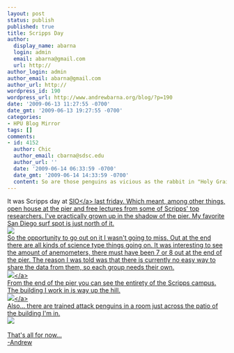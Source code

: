 ```yaml
---
layout: post
status: publish
published: true
title: Scripps Day
author:
  display_name: abarna
  login: admin
  email: abarna@gmail.com
  url: http://
author_login: admin
author_email: abarna@gmail.com
author_url: http://
wordpress_id: 190
wordpress_url: http://www.andrewbarna.org/blog/?p=190
date: '2009-06-13 11:27:55 -0700'
date_gmt: '2009-06-13 19:27:55 -0700'
categories:
- HPU Blog Mirror
tags: []
comments:
- id: 4152
  author: Chic
  author_email: cbarna@sdsc.edu
  author_url: ''
  date: '2009-06-14 06:33:59 -0700'
  date_gmt: '2009-06-14 14:33:59 -0700'
  content: So are those penguins as vicious as the rabbit in "Holy Grail"?
---
```

<p>It was Scripps day at <a href="http:&#47;&#47;www.sio.ucsd.edu&#47;">SIO<&#47;a> last friday. Which meant, among other things, open house at the pier and free lectures from some of Scripps' top researchers. I've practically grown up in the shadow of the pier. My favorite San Diego surf spot is just north of it. <br &#47;><img src="http:&#47;&#47;www.andrewbarna.org&#47;photos&#47;gallery&#47;main.php?g2_view=core.DownloadItem&g2_itemId=26593&g2_serialNumber=2"&#47;><br &#47;>So the opportunity to go out on it I wasn't going to miss. Out at the end there are all kinds of science type things going on. It was interesting to see the amount of anemometers, there must have been 7 or 8 out at the end of the pier. The reason I was told was that there is currently no easy way to share the data from them, so each group needs their own.<br &#47;><a href="http:&#47;&#47;www.andrewbarna.org&#47;photos&#47;gallery&#47;main.php?g2_view=core.DownloadItem&g2_itemId=26625&g2_serialNumber=2"><img src="http:&#47;&#47;www.andrewbarna.org&#47;photos&#47;gallery&#47;main.php?g2_view=core.DownloadItem&g2_itemId=26623&g2_serialNumber=2"&#47;><&#47;a><br &#47;>From the end of the pier you can see the entirety of the Scripps campus. The building I work in is way up the hill.<br &#47;><a href="http:&#47;&#47;www.andrewbarna.org&#47;photos&#47;gallery&#47;main.php?g2_view=core.DownloadItem&g2_itemId=26619&g2_serialNumber=2"><img src="http:&#47;&#47;www.andrewbarna.org&#47;photos&#47;gallery&#47;main.php?g2_view=core.DownloadItem&g2_itemId=26617&g2_serialNumber=2"&#47;><&#47;a><br &#47;>Also... there are trained attack penguins in a room just across the patio of the building I'm in.<br &#47;><img src="http:&#47;&#47;www.andrewbarna.org&#47;photos&#47;gallery&#47;main.php?g2_view=core.DownloadItem&g2_itemId=26588&g2_serialNumber=2"&#47;><br &#47;><br &#47;>That's all for now...<br &#47;>-Andrew</p>
